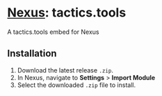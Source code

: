 # [Nexus](https://github.com/aarontburn/nexus-core): tactics.tools

A tactics.tools embed for Nexus

## Installation
1. Download the latest release `.zip`. 
2. In Nexus, navigate to **Settings** > **Import Module**
3. Select the downloaded `.zip` file to install.
